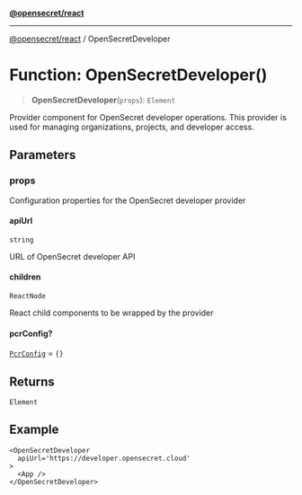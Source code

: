 [**@opensecret/react**](../README.md)

***

[@opensecret/react](../README.md) / OpenSecretDeveloper

# Function: OpenSecretDeveloper()

> **OpenSecretDeveloper**(`props`): `Element`

Provider component for OpenSecret developer operations.
This provider is used for managing organizations, projects, and developer access.

## Parameters

### props

Configuration properties for the OpenSecret developer provider

#### apiUrl

`string`

URL of OpenSecret developer API

#### children

`ReactNode`

React child components to be wrapped by the provider

#### pcrConfig?

[`PcrConfig`](../type-aliases/PcrConfig.md) = `{}`

## Returns

`Element`

## Example

```tsx
<OpenSecretDeveloper
  apiUrl='https://developer.opensecret.cloud'
>
  <App />
</OpenSecretDeveloper>
```
